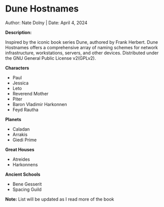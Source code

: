 # Dune Hostnames 

Author: Nate Dolny | Date: April 4, 2024

**Description:**

Inspired by the iconic book series Dune, authored by Frank Herbert.
Dune Hostnames offers a comprehensive array of naming schemes for 
network infrastructure, workstations, servers, and other devices. 
Distributed under the GNU General Public License v2(GPLv2).


**Characters**
- Paul 
- Jessica
- Leto
- Reverend Mother
- Piter
- Baron Vladimir Harkonnen
- Feyd Rautha

**Planets**
- Caladan 
- Arrakis 
- Giedi Prime

**Great Houses**
- Atreides
- Harkonnens

**Ancient Schools**
- Bene Gesserit 
- Spacing Guild

**Note:** List will be updated as I read more of the book 
